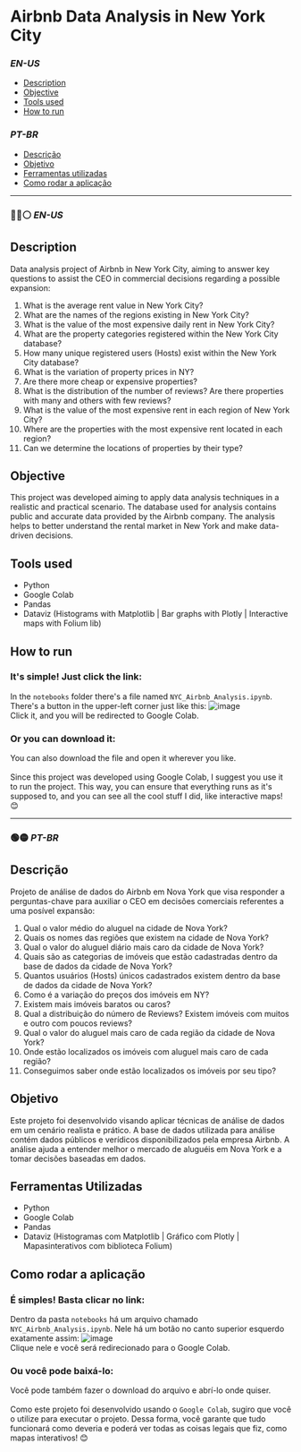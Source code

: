 # Airbnb Data Analysis in New York City

### _EN-US_
- [Description](#description)
- [Objective](#objective)
- [Tools used](#tools-used)
- [How to run](#how-to-run)

### _PT-BR_
- [Descrição](#descrição)
- [Objetivo](#objetivo)
- [Ferramentas utilizadas](#ferramentas-utilizadas)
- [Como rodar a aplicação](#como-rodar-a-aplicação)
---

### :large_blue_circle::red_circle::white_circle: _EN-US_
## Description
Data analysis project of Airbnb in New York City, aiming to answer key questions to assist the CEO in commercial decisions regarding a possible expansion:

1. What is the average rent value in New York City?
2. What are the names of the regions existing in New York City?
3. What is the value of the most expensive daily rent in New York City?
4. What are the property categories registered within the New York City database?
5. How many unique registered users (Hosts) exist within the New York City database?
6. What is the variation of property prices in NY?
7. Are there more cheap or expensive properties?
8. What is the distribution of the number of reviews? Are there properties with many and others with few reviews?
9. What is the value of the most expensive rent in each region of New York City?
10. Where are the properties with the most expensive rent located in each region?
11. Can we determine the locations of properties by their type?

## Objective
This project was developed aiming to apply data analysis techniques in a realistic and practical scenario. The database used for analysis contains public and accurate data provided by the Airbnb company. The analysis helps to better understand the rental market in New York and make data-driven decisions.

## Tools used
- Python
- Google Colab
- Pandas
- Dataviz (Histograms with Matplotlib | Bar graphs with Plotly | Interactive maps with Folium lib)

## How to run
### It's simple! Just click the link:
In the `notebooks` folder there's a file named `NYC_Airbnb_Analysis.ipynb`. There's a button in the upper-left corner just like this: ![image](https://github.com/pa-pcosta/NYC-Airbnb-Analysis/assets/149397785/e7fe5218-c582-453d-8ef5-4d27bd140e63) <br />
Click it, and you will be redirected to Google Colab.
    
### Or you can download it:
You can also download the file and open it wherever you like.<br />
<br />
Since this project was developed using Google Colab, I suggest you use it to run the project. This way, you can ensure that everything runs as it's supposed to, and you can see all the cool stuff I did, like interactive maps! 😊

---

### :green_circle::yellow_circle: _PT-BR_
## Descrição
Projeto de análise de dados do Airbnb em Nova York que visa responder a perguntas-chave para auxiliar o CEO em decisões comerciais referentes a uma posível expansão:

1. Qual o valor médio do aluguel na cidade de Nova York?
2. Quais os nomes das regiões que existem na cidade de Nova York?
3. Qual o valor do aluguel diário mais caro da cidade de Nova York?
4. Quais são as categorias de imóveis que estão cadastradas dentro da base de dados da cidade de Nova York?
5. Quantos usuários (Hosts) únicos cadastrados existem dentro da base de dados da cidade de Nova York?
6. Como é a variação do preços dos imóveis em NY?
7. Existem mais imóveis baratos ou caros?
8. Qual a distribuição do número de Reviews? Existem imóveis com muitos e outro com poucos reviews?
9. Qual o valor do aluguel mais caro de cada região da cidade de Nova York?
10. Onde estão localizados os imóveis com aluguel mais caro de cada região?
11. Conseguimos saber onde estão localizados os imóveis por seu tipo?

## Objetivo
Este projeto foi desenvolvido visando aplicar técnicas de análise de dados em um cenário realista e prático. A base de dados utilizada para análise contém dados públicos e verídicos disponibilizados pela empresa Airbnb. A análise ajuda a entender melhor o mercado de aluguéis em Nova York e a tomar decisões baseadas em dados.

## Ferramentas Utilizadas
- Python
- Google Colab
- Pandas
- Dataviz (Histogramas com Matplotlib | Gráfico com Plotly | Mapasinterativos com biblioteca Folium)

## Como rodar a aplicação
### É simples! Basta clicar no link:
Dentro da pasta `notebooks` há um arquivo chamado `NYC_Airbnb_Analysis.ipynb`. Nele há um botão no canto superior esquerdo exatamente assim: ![image](https://github.com/pa-pcosta/NYC-Airbnb-Analysis/assets/149397785/e97def84-ffed-4380-a373-453eaa2dfb76)<br />
Clique nele e você será redirecionado para o Google Colab.

### Ou você pode baixá-lo:
Você pode também fazer o download do arquivo e abrí-lo onde quiser.<br />
<br />
Como este projeto foi desenvolvido usando o `Google Colab`, sugiro que você o utilize para executar o projeto. Dessa forma, você garante que tudo funcionará como deveria e poderá ver todas as coisas legais que fiz, como mapas interativos! 😊
